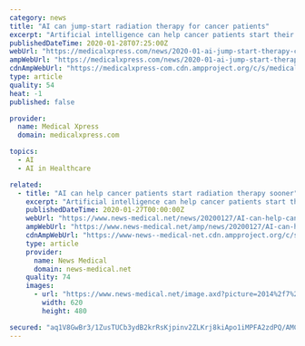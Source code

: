 ```yaml
---
category: news
title: "AI can jump-start radiation therapy for cancer patients"
excerpt: "Artificial intelligence can help cancer patients start their radiation therapy sooner—and thereby decrease the odds of the cancer spreading—by instantly translating complex clinical data into ..."
publishedDateTime: 2020-01-28T07:25:00Z
webUrl: "https://medicalxpress.com/news/2020-01-ai-jump-start-therapy-cancer-patients.html"
ampWebUrl: "https://medicalxpress.com/news/2020-01-ai-jump-start-therapy-cancer-patients.amp"
cdnAmpWebUrl: "https://medicalxpress-com.cdn.ampproject.org/c/s/medicalxpress.com/news/2020-01-ai-jump-start-therapy-cancer-patients.amp"
type: article
quality: 54
heat: -1
published: false

provider:
  name: Medical Xpress
  domain: medicalxpress.com

topics:
  - AI
  - AI in Healthcare

related:
  - title: "AI can help cancer patients start radiation therapy sooner"
    excerpt: "Artificial intelligence can help cancer patients start their radiation therapy sooner - and thereby decrease the odds of the cancer spreading - by instantly translating complex clinical data into ..."
    publishedDateTime: 2020-01-27T00:00:00Z
    webUrl: "https://www.news-medical.net/news/20200127/AI-can-help-cancer-patients-start-radiation-therapy-sooner.aspx"
    ampWebUrl: "https://www.news-medical.net/amp/news/20200127/AI-can-help-cancer-patients-start-radiation-therapy-sooner.aspx"
    cdnAmpWebUrl: "https://www-news--medical-net.cdn.ampproject.org/c/s/www.news-medical.net/amp/news/20200127/AI-can-help-cancer-patients-start-radiation-therapy-sooner.aspx"
    type: article
    provider:
      name: News Medical
      domain: news-medical.net
    quality: 74
    images:
      - url: "https://www.news-medical.net/image.axd?picture=2014%2f7%2fRadiation_Therapy-620x480.jpg"
        width: 620
        height: 480

secured: "aq1V8GwBr3/1ZusTUCb3ydB2krRsKjpinv2ZLKrj8kiApo1iMPFA2zdPQ/AMCWLPaazfZnsZvxhuvNF/EhuRZCa6aV607zVVzntWhs1fxBgV9L81valMIdEImy2tueh/9Bv8k7kbVruqBH+acoJRiSNKiJW+DponV2tQStV5bXBXl5TtoZxYEV6XiouX0e6xHtuvs2sKRMKx2RVyo9i3oZDpRx12+cDRri4ZgEQsKuQ78hlu2e8uMcKwryDvpAVtM2CB0QEBkN/f8j/Hy8pezJ57S8IgKAIqgdQuEQKiYYPy48LRH2QN/mkFSVAbXEt7;qxzOKb72J6mOjoQ5cf8YYA=="
---
```


